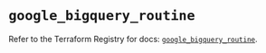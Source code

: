 # `google_bigquery_routine`

Refer to the Terraform Registry for docs: [`google_bigquery_routine`](https://registry.terraform.io/providers/hashicorp/google-beta/5.27.0/docs/resources/google_bigquery_routine).
